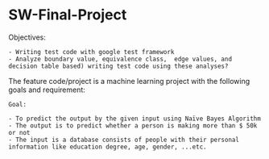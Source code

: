 # SW-Final-Project

Objectives:

	- Writing test code with google test framework
	- Analyze boundary value, equivalence class,  edge values, and decision table based) writing test code using these analyses?


The feature code/project is a machine learning project with the following goals and requirement:

	Goal: 
	
	- To predict the output by the given input using Naïve Bayes Algorithm
	- The output is to predict whether a person is making more than $ 50k or not
	- The input is a database consists of people with their personal information like education degree, age, gender, ...etc.

